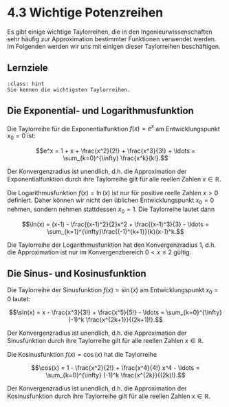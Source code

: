 # 4.3 Wichtige Potenzreihen

Es gibt einige wichtige Taylorreihen, die in den Ingenieurwissenschaften sehr
häufig zur Approximation bestimmter Funktionen verwendet werden. Im Folgenden
werden wir uns mit einigen dieser Taylorreihen beschäftigen.

## Lernziele

```{admonition} Lernziele
:class: hint
Sie kennen die wichtigsten Taylorreihen.
```

## Die Exponential- und Logarithmusfunktion

Die Taylorreihe für die Exponentialfunktion $f(x)=e^x$ am Entwicklungspunkt
$x_0=0$ ist:

$$e^x = 1 + x + \frac{x^2}{2!} + \frac{x^3}{3!} + \ldots = \sum_{k=0}^{\infty}
\frac{x^k}{k!}.$$

Der Konvergenzradius ist unendlich, d.h. die Approximation der
Exponentialfunktion durch ihre Taylorreihe gilt für alle reellen Zahlen
$x\in\mathbb{R}$.

Die Logarithmusfunktion $f(x)=\ln(x)$ ist nur für positive reelle Zahlen $x > 0$
definiert. Daher können wir nicht den üblichen Entwicklungspunkt $x_0=0$ nehmen,
sondern nehmen stattdessen $x_0=1$. Die Taylorreihe lautet dann

$$\ln(x) = (x-1) - \frac{(x-1)^2}{2}x^2 + \frac{(x-1)^3}{3} - \ldots =
\sum_{k=1}^{\infty}\frac{(-1)^{k+1}}{k}(x-1)^k.$$

Die Taylorreihe der Logarithmusfunktion hat den Konvergenzradius 1, d.h. die
Approximation ist nur im Konvergenzbereich $0 < x \leq 2$ gültig.


## Die Sinus- und Kosinusfunktion

Die Taylorreihe der Sinusfunktion $f(x)=\sin(x)$ am Entwicklungspunkt $x_0=0$
lautet:

$$\sin(x) = x - \frac{x^3}{3!} + \frac{x^5}{5!} - \ldots = \sum_{k=0}^{\infty} 
(-1)^k \frac{x^{2k+1}}{(2k+1)!}.$$ 

Der Konvergenzradius ist unendlich, d.h. die Approximation der
Sinusfunktion durch ihre Taylorreihe gilt für alle reellen Zahlen
$x\in\mathbb{R}$.

Die Kosinusfunktion $f(x)=\cos(x)$ hat die Taylorreihe

$$\cos(x) = 1 - \frac{x^2}{2!} + \frac{x^4}{4!} x^4 - \ldots =
\sum_{k=0}^{\infty} (-1)^k \frac{x^{2k}}{(2k)!}.$$

Der Konvergenzradius ist unendlich, d.h. die Approximation der
Kosinusfunktion durch ihre Taylorreihe gilt für alle reellen Zahlen
$x\in\mathbb{R}$.